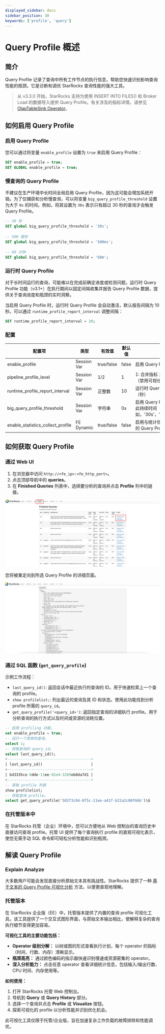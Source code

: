 ```yaml
---
displayed_sidebar: docs
sidebar_position: 30
keywords: ['profile', 'query']
---
```


# Query Profile 概述

## 简介

Query Profile 记录了查询中所有工作节点的执行信息，帮助您快速识别影响查询性能的瓶颈。它是诊断和调优 StarRocks 查询性能的强大工具。

> 从 v3.3.0 开始，StarRocks 支持为使用 INSERT INTO FILES() 和 Broker Load 的数据导入提供 Query Profile。有关涉及的指标详情，请参见 [OlapTableSink Operator](./query_profile_operator_metrics.md#olaptablesink-operator)。

## 如何启用 Query Profile

### 启用 Query Profile

您可以通过将变量 `enable_profile` 设置为 `true` 来启用 Query Profile：

```SQL
SET enable_profile = true;
SET GLOBAL enable_profile = true;
```

### 慢查询的 Query Profile

不建议在生产环境中长时间全局启用 Query Profile，因为这可能会增加系统开销。为了仅捕获和分析慢查询，可以将变量 `big_query_profile_threshold` 设置为大于 `0s` 的时间。例如，将其设置为 `30s` 表示只有超过 30 秒的查询才会触发 Query Profile。

```SQL
-- 30 秒
SET global big_query_profile_threshold = '30s';

-- 500 毫秒
SET global big_query_profile_threshold = '500ms';

-- 60 分钟
SET global big_query_profile_threshold = '60m';
```

### 运行时 Query Profile

对于长时间运行的查询，可能难以在完成前确定进度或检测问题。运行时 Query Profile 功能（v3.1+）在执行期间以固定间隔收集并报告 Query Profile 数据，提供关于查询进度和瓶颈的实时洞察。

当启用 Query Profile 时，运行时 Query Profile 会自动激活，默认报告间隔为 10 秒。可以通过 `runtime_profile_report_interval` 调整间隔：

```SQL
SET runtime_profile_report_interval = 30;
```

### 配置

| 配置项                           | 类型         | 有效值          | 默认值 | 描述                                                                                     |
|----------------------------------|--------------|-----------------|---------|------------------------------------------------------------------------------------------|
| enable_profile                   | Session Var  | true/false      | false   | 启用 Query Profile                                                                       |
| pipeline_profile_level           | Session Var  | 1/2             | 1       | 1: 合并指标；2: 保留原始结构（禁用可视化工具）                                           |
| runtime_profile_report_interval  | Session Var  | 正整数          | 10      | 运行时 Query Profile 报告间隔（秒）                                                      |
| big_query_profile_threshold      | Session Var  | 字符串          | 0s      | 启用 Query Profile 的查询超过此持续时间（例如，'30s'，'500ms'，'60m'）                    |
| enable_statistics_collect_profile| FE Dynamic   | true/false      | false   | 启用与统计信息收集相关的查询的 Query Profile                                              |

## 如何获取 Query Profile

### 通过 Web UI

1. 在浏览器中访问 `http://<fe_ip>:<fe_http_port>`。
2. 点击顶部导航中的 **queries**。
3. 在 **Finished Queries** 列表中，选择要分析的查询并点击 **Profile** 列中的链接。

![img](../../_assets/profile-1.png)

您将被重定向到所选 Query Profile 的详细页面。

![img](../../_assets/profile-2.png)

### 通过 SQL 函数 (`get_query_profile`)

示例工作流程：
- `last_query_id()`: 返回会话中最近执行的查询的 ID。用于快速检索上一个查询的 profile。
- `show profilelist;`: 列出最近的查询及其 ID 和状态。使用此功能找到分析 profile 所需的 `query_id`。
- `get_query_profile('<query_id>')`: 返回指定查询的详细执行 profile。用于分析查询的执行方式以及时间或资源的消耗位置。

```sql
-- 启用 profiling 功能。
set enable_profile = true;
-- 运行一个简单的查询。
select 1;
-- 获取查询的 query_id。
select last_query_id();
+--------------------------------------+
| last_query_id()                      |
+--------------------------------------+
| bd3335ce-8dde-11ee-92e4-3269eb8da7d1 |
+--------------------------------------+
-- 获取 profile 列表
show profilelist;
-- 获取查询 profile。
select get_query_profile('502f3c04-8f5c-11ee-a41f-b22a2c00f66b')\G
```

### 在托管版本中

在 StarRocks 托管（企业）环境中，您可以方便地从 Web 控制台的查询历史中直接访问查询 profile。托管 UI 提供了每个查询执行 profile 的直观可视化表示，使您无需手动 SQL 命令即可轻松分析性能和识别瓶颈。

## 解读 Query Profile

### Explain Analyze

大多数用户可能会发现直接分析原始文本具有挑战性。StarRocks 提供了一种 [基于文本的 Query Profile 可视化分析](./query_profile_text_based_analysis.md) 方法，以便更直观地理解。

### 托管版本

在 StarRocks 企业版（EE）中，托管版本提供了内置的查询 profile 可视化工具。该工具提供了一个交互式图形界面，与原始文本输出相比，使解释复杂的查询执行细节变得更加容易。

**可视化工具的主要功能包括：**
- **Operator 级别分解：** 以树或图的形式查看执行计划，每个 operator 的指标（时间、行数、内存）清晰显示。
- **瓶颈高亮：** 通过颜色编码的指示器快速识别慢速或资源密集的 operator。
- **深入分析能力：** 点击任意 operator 查看详细统计信息，包括输入/输出行数、CPU 时间、内存使用等。

**如何使用：**
1. 打开 StarRocks 托管 Web 控制台。
2. 导航到 **Query** 或 **Query History** 部分。
3. 选择一个查询并点击 **Profile** 或 **Visualize** 按钮。
4. 探索可视化的 profile 以分析性能并识别优化机会。

此可视化工具仅限于托管/企业版，旨在加速复杂工作负载的故障排除和性能调优。